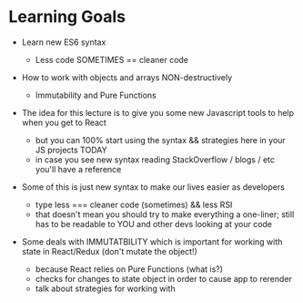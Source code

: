 # Learning Goals
- Learn new ES6 syntax
  - Less code SOMETIMES == cleaner code 
- How to work with objects and arrays NON-destructively
  - Immutability and Pure Functions


- The idea for this lecture is to give you some new Javascript tools to help when you get to React
  - but you can 100% start using the syntax && strategies here in your JS projects TODAY
  - in case you see new syntax reading StackOverflow / blogs / etc you'll have a reference

- Some of this is just new syntax to make our lives easier as developers
  - type less === cleaner code (sometimes) && less RSI
  - that doesn't mean you should try to make everything a one-liner; still has to be readable to YOU and other devs looking at your code

- Some deals with IMMUTATBILITY which is important for working with state in React/Redux (don't mutate the object!)
  - because React relies on Pure Functions (what is?)
  - checks for changes to state object in order to cause app to rerender
  - talk about strategies for working with 